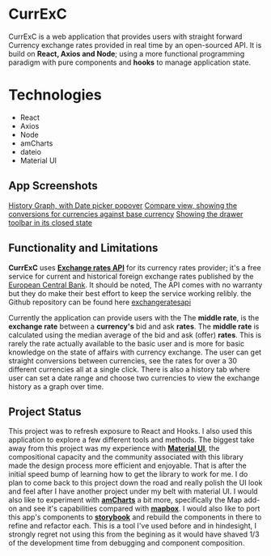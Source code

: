 # CurrExC
CurrExC is a web application that  provides users with straight forward Currency exchange rates provided in real time by an open-sourced API. It is build on **React, Axios and Node**; using a more functional programming paradigm with pure components and **hooks** to manage application state.


# Technologies

 - React
 - Axios
 - Node
 - amCharts
 - dateio
 - Material UI

## App Screenshots
[History Graph, with Date picker popover](https://github.com/jswelsh/currency_converter_v1/blob/master/public/Screenshot%20from%202020-10-17%2020-52-03.png?raw=true)
[Compare view, showing the conversions for currencies against base currency](https://github.com/jswelsh/currency_converter_v1/blob/master/public/Screenshot%20from%202020-10-17%2020-51-17.png?raw=true)
[Showing the drawer toolbar in its closed state](https://github.com/jswelsh/currency_converter_v1/blob/master/public/Screenshot%20from%202020-10-17%2020-50-44.png?raw=true)

## Functionality and Limitations

**CurrExC** uses **[Exchange rates API](https://exchangeratesapi.io/)** for its currency rates provider; it's a free service for current and historical foreign exchange rates  published by the [European Central Bank](https://www.ecb.europa.eu/stats/policy_and_exchange_rates/euro_reference_exchange_rates/html/index.en.html).
It should be noted, The API comes with no warranty but they do make their best effort to keep the service working relibly. the Github repository can be found here [exchangeratesapi](https://github.com/exchangeratesapi/exchangeratesapi)

Currently the application can provide users with the The **middle rate**, is the **exchange rate** between a **currency's** bid and ask **rates**. The **middle rate** is calculated using the median average of the bid and ask (offer) **rates**. This is rarely the rate actually available to the basic user and is more for basic knowledge on the state of affairs with currency exchange. The user can get straight conversions between currencies, see the rates for over a 30 different currencies all at a single click. There is also a history tab where  user can set a date range and choose two currencies to view the exchange history as a graph over time.

## Project Status
This project was to refresh exposure to React and Hooks. I also used this application to explore a few different tools and methods. The biggest take away from this project was my experience with [**Material UI**](https://material-ui.com/), the compositional capacity and the community associated with this library made the design process more efficient and enjoyable. That is after the initial speed bump of learning how to get the library to work for me. I do plan to come back to this project down the road and really polish the UI look and feel after I have another project under my belt with material UI. I would also like to experiment with [**amCharts**](https://www.amcharts.com/) a bit more, specifically the Map add-on and see it's capabilities compared with [**mapbox**](https://www.mapbox.com/).  I would also like to port this app's components to [**storybook**](https://storybook.js.org/) and rebuild the components in there to refine and refactor each. This is a tool I've used before and in hindesight, I strongly regret not using this from the begining as it would have shaved 1/3 of the development time from debugging and component composition.